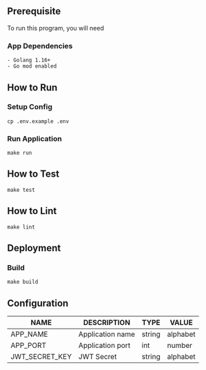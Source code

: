## Prerequisite

To run this program, you will need

### App Dependencies

```$xslt
- Golang 1.16+
- Go mod enabled
```

## How to Run

### Setup Config

```
cp .env.example .env
```

### Run Application

```
make run
```

## How to Test

```
make test
```

## How to Lint

```
make lint
```

## Deployment

### Build

```
make build
```

## Configuration

| NAME | DESCRIPTION | TYPE | VALUE
| ------ | ------ | ------ | ------ |
| APP_NAME | Application name | string | alphabet |
| APP_PORT | Application port | int | number |
| JWT_SECRET_KEY | JWT Secret | string | alphabet |
